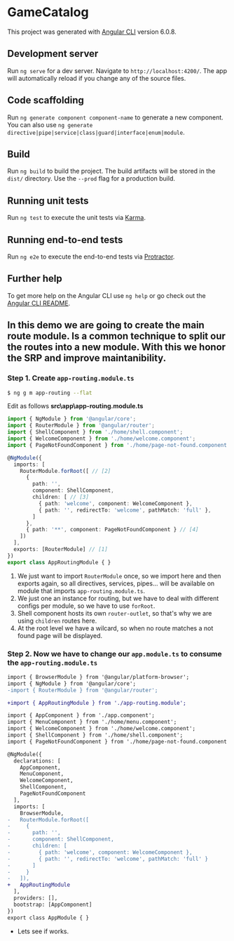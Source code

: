 # GameCatalog

This project was generated with [Angular CLI](https://github.com/angular/angular-cli) version 6.0.8.

## Development server

Run `ng serve` for a dev server. Navigate to `http://localhost:4200/`. The app will automatically reload if you change any of the source files.

## Code scaffolding

Run `ng generate component component-name` to generate a new component. You can also use `ng generate directive|pipe|service|class|guard|interface|enum|module`.

## Build

Run `ng build` to build the project. The build artifacts will be stored in the `dist/` directory. Use the `--prod` flag for a production build.

## Running unit tests

Run `ng test` to execute the unit tests via [Karma](https://karma-runner.github.io).

## Running end-to-end tests

Run `ng e2e` to execute the end-to-end tests via [Protractor](http://www.protractortest.org/).

## Further help

To get more help on the Angular CLI use `ng help` or go check out the [Angular CLI README](https://github.com/angular/angular-cli/blob/master/README.md).

## In this demo we are going to create the main route module. Is a common technique to split our the routes into a new module. With this we honor the SRP and improve maintanibility.

### Step 1. Create `app-routing.module.ts`

```bash
$ ng g m app-routing --flat
```

Edit as follows __src\app\app-routing.module.ts__

```typescript
import { NgModule } from '@angular/core';
import { RouterModule } from '@angular/router';
import { ShellComponent } from './home/shell.component';
import { WelcomeComponent } from './home/welcome.component';
import { PageNotFoundComponent } from './home/page-not-found.component';

@NgModule({
  imports: [
    RouterModule.forRoot([ // [2]
      {
        path: '',
        component: ShellComponent,
        children: [ // [3]
          { path: 'welcome', component: WelcomeComponent },
          { path: '', redirectTo: 'welcome', pathMatch: 'full' },
        ]
      },
      { path: '**', component: PageNotFoundComponent } // [4]
    ])
  ],
  exports: [RouterModule] // [1]
})
export class AppRoutingModule { }

```
1. We just want to import `RouterModule` once, so we import here and then exports again, so all directives, services, pipes... will be available on module that imports `app-routing.module.ts`.
2. We just one an instance for routing, but we have to deal with different configs per module, so we have to use `forRoot`.
3. Shell component hosts its own `router-outlet`, so that's why we are using `children` routes here.
4. At the root level we have a wilcard, so when no route matches a not found page will be displayed.

### Step 2. Now we have to change our `app.module.ts` to consume the `app-routing.module.ts`

```diff app.module.ts
import { BrowserModule } from '@angular/platform-browser';
import { NgModule } from '@angular/core';
-import { RouterModule } from '@angular/router';

+import { AppRoutingModule } from './app-routing.module';

import { AppComponent } from './app.component';
import { MenuComponent } from './home/menu.component';
import { WelcomeComponent } from './home/welcome.component';
import { ShellComponent } from './home/shell.component';
import { PageNotFoundComponent } from './home/page-not-found.component';

@NgModule({
  declarations: [
    AppComponent,
    MenuComponent,
    WelcomeComponent,
    ShellComponent,
    PageNotFoundComponent
  ],
  imports: [
    BrowserModule,
-   RouterModule.forRoot([
-     {
-       path: '',
-       component: ShellComponent,
-       children: [
-         { path: 'welcome', component: WelcomeComponent },
-         { path: '', redirectTo: 'welcome', pathMatch: 'full' }
-       ]
-     }
-   ]),
+   AppRoutingModule
  ],
  providers: [],
  bootstrap: [AppComponent]
})
export class AppModule { }

```
* Lets see if works.
